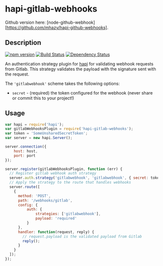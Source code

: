 # hapi-gitlab-webhooks

Github version here: [node-github-webhook][https://github.com/mhazy/hapi-github-webhooks].


## Description

[![npm version][npm-image]][npm-url]
[![Build Status][build-image]][build-url]
[![Dependency Status][dependency-image]][dependency-url]

An authentication strategy plugin for [hapi](https://github.com/hapijs/hapi) for validating webhook requests from Gitlab. This strategy validates the payload with the signature sent with the request.

The `'gitlabwebhook'` scheme takes the following options:
- `secret` - (required) the token configured for the webhook (never share or commit this to your project!)

## Usage
```javascript
var hapi = require('hapi');
var gitlabWebhooksPlugin = require('hapi-gitlab-webhooks');
var token = 'SomeUnsharedSecretToken';
var server = new hapi.Server();

server.connection({
    host: host,
    port: port
});

server.register(gitlabWebhooksPlugin, function (err) {
  // Register gitlab webhook auth strategy
  server.auth.strategy('gitlabwebhook', 'gitlabwebhook', { secret: token});
  // Apply the strategy to the route that handles webhooks
  server.route([
    {
      method: 'POST',
      path: '/webhooks/gitlab',
      config: {
          auth: {
              strategies: ['gitlabwebhook'],
              payload: 'required'
          }
      },
      handler: function(request, reply) {
        // request.payload is the validated payload from Gitlab
        reply();
      }
    }
  ]);
});
```

[npm-image]: https://badge.fury.io/js/hapi-gitlab-webhooks.svg
[npm-url]: https://npmjs.org/package/hapi-gitlab-webhooks
[build-image]: https://travis-ci.org/lucaspouzac/hapi-gitlab-webhooks.svg?branch=master
[build-url]: https://travis-ci.org/lucaspouzac/hapi-gitlab-webhooks
[dependency-image]: https://david-dm.org/lucaspouzac/hapi-gitlab-webhooks.svg
[dependency-url]: https://david-dm.org/lucaspouzac/hapi-gitlab-webhooks
